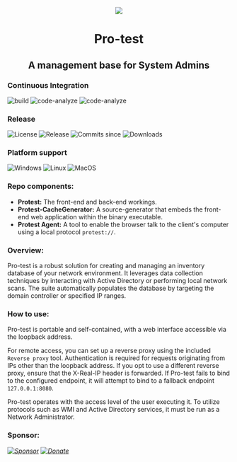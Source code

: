 <p align="center"><img src="https://raw.githubusercontent.com/openprotest/protest/master/Protest/protest.png" /></p>
<h1 align="center">Pro-test</h1>
<h2 align="center">A management base for System Admins</h2>

### Continuous Integration
![build](https://img.shields.io/github/actions/workflow/status/openprotest/protest/dotnet.yml?label=Build&style=for-the-badge)
![code-analyze](https://img.shields.io/github/actions/workflow/status/openprotest/protest/codeql.yml?label=Analyze%20Back-end&style=for-the-badge)
![code-analyze](https://img.shields.io/github/actions/workflow/status/openprotest/protest/codeql-front.yml?label=Analyze%20Front-end&style=for-the-badge)

### Release
![License](https://img.shields.io/github/license/openprotest/protest?style=for-the-badge)
![Release](https://img.shields.io/github/release/openprotest/protest?style=for-the-badge)
![Commits since](https://img.shields.io/github/commits-since/openprotest/protest/latest?style=for-the-badge)
![Downloads](https://img.shields.io/github/downloads/openprotest/protest/total?style=for-the-badge)

### Platform support
![Windows](https://img.shields.io/badge/Windows-0078D6?logo=windows&style=for-the-badge)
![Linux](https://img.shields.io/badge/Linux-FCC624?logo=linux&logoColor=222&style=for-the-badge)
![MacOS](https://shields.io/badge/Mac%20OS-ccc?logo=Apple&logoColor=222&style=for-the-badge)

### Repo components:
  * **Protest:** The front-end and back-end workings.
  * **Protest-CacheGenerator:** A source-generator that embeds the front-end web application within the binary executable.
  * **Protest Agent:** A tool to enable the browser talk to the client's computer using a local protocol `protest://`.

### Overview:
Pro-test is a robust solution for creating and managing an inventory database of your network environment.
It leverages data collection techniques by interacting with Active Directory or performing local network scans.
The suite automatically populates the database by targeting the domain controller or specified IP ranges.

### How to use:
Pro-test is portable and self-contained, with a web interface accessible via the loopback address.

For remote access, you can set up a reverse proxy using the included `Reverse proxy` tool.
Authentication is required for requests originating from IPs other than the loopback address.
If you opt to use a different reverse proxy, ensure that the X-Real-IP header is forwarded.
If Pro-test fails to bind to the configured endpoint, it will attempt to bind to a fallback endpoint `127.0.0.1:8080`.

Pro-test operates with the access level of the user executing it. To utilize protocols such as WMI and Active Directory services, it must be run as a Network Administrator.

### Sponsor:
*[![Sponsor](https://img.shields.io/badge/Sponsor%20on%20GitHub-374046?style=for-the-badge&logo=github)](https://github.com/sponsors/veniware)*
*[![Donate](https://img.shields.io/badge/Donate-00457C?style=for-the-badge&logo=paypal)](https://www.paypal.com/paypalme/veniware)*
